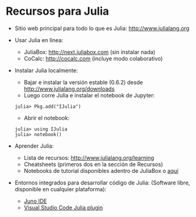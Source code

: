 # Recursos para Julia

- Sitio web principal para todo lo que es Julia: http://www.julialang.org

- Usar Julia en línea:
    - JuliaBox: http://next.juliabox.com (sin instalar nada)
    - CoCalc:  http://cocalc.com (incluye modo colaborativo)


- Instalar Julia localmente:    
    - Bajar e instalar la versión estable (0.6.2) desde http://www.julialang.org/downloads
    - Luego corre Julia e instalar el notebook de Jupyter:
    ```
    julia> Pkg.add("IJulia")
    ```
    - Abrir el notebook:
    ```
    julia> using IJulia
    julia> notebook()
    ```

- Aprender Julia:
    - Lista de recursos: http://www.julialang.org/learning
    - Cheatsheets (primeros dos en la sección de Recursos)
    - Notebooks de tutorial disponibles adentro de JuliaBox o [aquí](https://github.com/xorJane/Introduction_to_Julia_tutorials)


- Entornos integrados para desarrollar código de Julia:
    (Software libre, disponible en cualquier plataforma):
    - [Juno IDE](http://junolab.org/)
    - [Visual Studio Code Julia plugin](https://marketplace.visualstudio.com/items?itemName=julialang.language-julia) 
